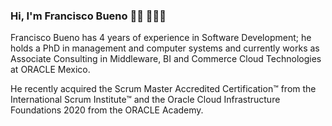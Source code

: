 ### Hi, I'm Francisco Bueno 👋🏽 👨🏽‍💻

Francisco Bueno has 4 years of experience in Software Development; he holds a PhD in management and computer systems and currently works as Associate Consulting in Middleware, BI and Commerce Cloud Technologies at ORACLE Mexico.

He recently acquired the Scrum Master Accredited Certification™ from the International Scrum Institute™ and the Oracle Cloud Infrastructure Foundations 2020 from the ORACLE Academy.

<!--
**fjbueno/fjbueno** is a ✨ _special_ ✨ repository because its `README.md` (this file) appears on your GitHub profile.

Here are some ideas to get you started:

🔭 I’m currently working on ...
- 🌱 I’m currently learning ...
- 👯 I’m looking to collaborate on ...
- 🤔 I’m looking for help with ...
- 💬 Ask me about ...
- 📫 How to reach me: ...
- 😄 Pronouns: ...
- ⚡ Fun fact: ...
-->

